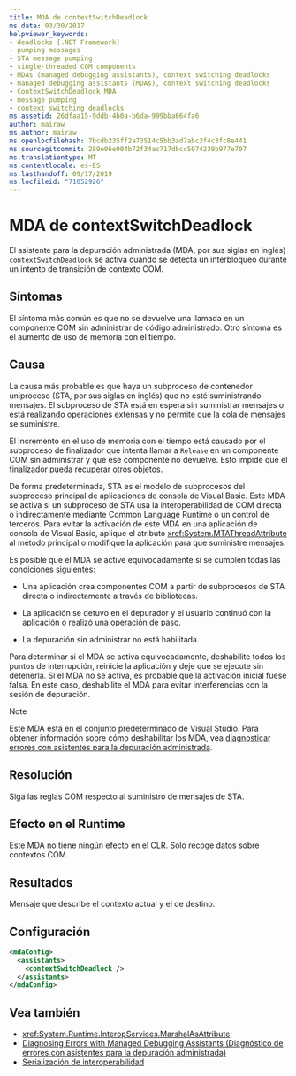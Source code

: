 ```yaml
---
title: MDA de contextSwitchDeadlock
ms.date: 03/30/2017
helpviewer_keywords:
- deadlocks [.NET Framework]
- pumping messages
- STA message pumping
- single-threaded COM components
- MDAs (managed debugging assistants), context switching deadlocks
- managed debugging assistants (MDAs), context switching deadlocks
- ContextSwitchDeadlock MDA
- message pumping
- context switching deadlocks
ms.assetid: 26dfaa15-9ddb-4b0a-b6da-999bba664fa6
author: mairaw
ms.author: mairaw
ms.openlocfilehash: 7bcdb235ff2a73514c5bb3ad7abc3f4c3fc8e441
ms.sourcegitcommit: 289e06e904b72f34ac717dbcc5074239b977e707
ms.translationtype: MT
ms.contentlocale: es-ES
ms.lasthandoff: 09/17/2019
ms.locfileid: "71052926"
---
```

# <a name="contextswitchdeadlock-mda"></a>MDA de contextSwitchDeadlock

El asistente para la depuración administrada (MDA, por sus siglas en inglés) `contextSwitchDeadlock` se activa cuando se detecta un interbloqueo durante un intento de transición de contexto COM.

## <a name="symptoms"></a>Síntomas

El síntoma más común es que no se devuelve una llamada en un componente COM sin administrar de código administrado.  Otro síntoma es el aumento de uso de memoria con el tiempo.

## <a name="cause"></a>Causa

La causa más probable es que haya un subproceso de contenedor uniproceso (STA, por sus siglas en inglés) que no esté suministrando mensajes. El subproceso de STA está en espera sin suministrar mensajes o está realizando operaciones extensas y no permite que la cola de mensajes se suministre.

El incremento en el uso de memoria con el tiempo está causado por el subproceso de finalizador que intenta llamar a `Release` en un componente COM sin administrar y que ese componente no devuelve.  Esto impide que el finalizador pueda recuperar otros objetos.

De forma predeterminada, STA es el modelo de subprocesos del subproceso principal de aplicaciones de consola de Visual Basic. Este MDA se activa si un subproceso de STA usa la interoperabilidad de COM directa o indirectamente mediante Common Language Runtime o un control de terceros.  Para evitar la activación de este MDA en una aplicación de consola de Visual Basic, aplique el atributo <xref:System.MTAThreadAttribute> al método principal o modifique la aplicación para que suministre mensajes.

Es posible que el MDA se active equivocadamente si se cumplen todas las condiciones siguientes:

- Una aplicación crea componentes COM a partir de subprocesos de STA directa o indirectamente a través de bibliotecas.

- La aplicación se detuvo en el depurador y el usuario continuó con la aplicación o realizó una operación de paso.

- La depuración sin administrar no está habilitada.

Para determinar si el MDA se activa equivocadamente, deshabilite todos los puntos de interrupción, reinicie la aplicación y deje que se ejecute sin detenerla. Si el MDA no se activa, es probable que la activación inicial fuese falsa. En este caso, deshabilite el MDA para evitar interferencias con la sesión de depuración.

> [!NOTE]
> Este MDA está en el conjunto predeterminado de Visual Studio. Para obtener información sobre cómo deshabilitar los MDA, vea [diagnosticar errores con asistentes para la depuración administrada](diagnosing-errors-with-managed-debugging-assistants.md#enable-and-disable-mdas).

## <a name="resolution"></a>Resolución

Siga las reglas COM respecto al suministro de mensajes de STA.

## <a name="effect-on-the-runtime"></a>Efecto en el Runtime

Este MDA no tiene ningún efecto en el CLR. Solo recoge datos sobre contextos COM.

## <a name="output"></a>Resultados

Mensaje que describe el contexto actual y el de destino.

## <a name="configuration"></a>Configuración

```xml
<mdaConfig>
  <assistants>
    <contextSwitchDeadlock />
  </assistants>
</mdaConfig>
```

## <a name="see-also"></a>Vea también

- <xref:System.Runtime.InteropServices.MarshalAsAttribute>
- [Diagnosing Errors with Managed Debugging Assistants (Diagnóstico de errores con asistentes para la depuración administrada)](diagnosing-errors-with-managed-debugging-assistants.md)
- [Serialización de interoperabilidad](../interop/interop-marshaling.md)
